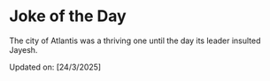 # Joke of the Day

<!-- #joke -->
The city of Atlantis was a thriving one until the day its leader insulted Jayesh.

Updated on: [24/3/2025]
<!-- #jokeEnd -->
